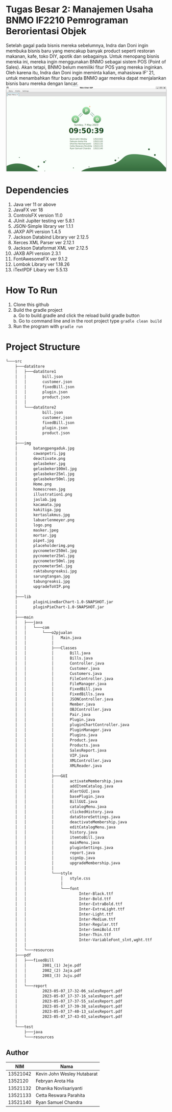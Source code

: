 # Tugas Besar 2: Manajemen Usaha BNMO IF2210 Pemrograman Berorientasi Objek
Setelah gagal pada bisnis mereka sebelumnya, Indra dan Doni ingin membuka bisnis baru yang mencakup banyak product seperti restoran makanan, kafe, toko DIY, apotik dan sebagainya.
Untuk menopang bisnis mereka ini, mereka ingin menggunakan BNMO sebagai sistem POS (Point of Sales). Akan tetapi, BNMO belum memiliki fitur POS yang mereka inginkan. Oleh karena itu,
Indra dan Doni ingin meminta kalian, mahasiswa IF’ 21, untuk menambahkan fitur baru pada BNMO agar mereka dapat menjalankan bisnis baru mereka dengan lancar.
![Display](./src/img/homescreen.jpg)

# Dependencies
1. Java ver 11 or above
2. JavaFX ver 18
3. ControlsFX version 11.0
4. JUnit Jupiter testing ver 5.8.1
5. JSON-Simple library ver 1.1.1
6. JAXP API version 1.4.5
7. Jackson Databind Library ver 2.12.5 
8. Xerces XML Parser ver 2.12.1
9. Jackson Dataformat XML ver 2.12.5
10. JAXB API version 2.3.1
11. FontAwesomeFX ver 9.1.2
12. Lombok Library ver 1.18.26
13. iTextPDF Libary ver 5.5.13

# How To Run
1. Clone this github
2. Build the gradle project <br>
    a. Go to build.gradle and click the reload build gradle button <br>
    b. Go to command line and in the root project type `gradle clean build` <br>
3. Run the program with `gradle run`

# Project Structure
```
└───src
    ├───dataStore
    │   ├───dataStore1
    │   │       bill.json
    │   │       customer.json
    │   │       fixedBill.json
    │   │       plugin.json
    │   │       product.json
    │   │
    │   └───dataStore2
    │           bill.json
    │           customer.json
    │           fixedBill.json
    │           plugin.json
    │           product.json
    │
    ├───img
    │       batangpengaduk.jpg
    │       cawanpetri.jpg
    │       deactivate.png
    │       gelasbeker.jpg
    │       gelasbeker100ml.jpg
    │       gelasbeker25ml.jpg
    │       gelasbeker50ml.jpg
    │       Home.png
    │       homescreen.jpg
    │       illustration1.png
    │       jaslab.jpg
    │       kacamata.jpg
    │       kakitiga.jpg
    │       kertaslakmus.jpg
    │       labuerlenmeyer.png
    │       logo.png
    │       masker.jpeg
    │       mortar.jpg
    │       pipet.jpg
    │       placeholderimg.png
    │       pycnometer250ml.jpg
    │       pycnometer25ml.jpg
    │       pycnometer50ml.jpg
    │       pycnometer5ml.jpg
    │       raktabungreaksi.jpg
    │       sarungtangan.jpg
    │       tabungreaksi.jpg
    │       upgradeToVIP.png
    │
    ├───lib
    │       pluginLineBarChart-1.0-SNAPSHOT.jar
    │       pluginPieChart-1.0-SNAPSHOT.jar
    │
    ├───main
    │   ├───java
    │   │   └───com
    │   │       └───o2pjualan
    │   │           │   Main.java
    │   │           │
    │   │           ├───Classes
    │   │           │       Bill.java
    │   │           │       Bills.java
    │   │           │       Controller.java
    │   │           │       Customer.java
    │   │           │       Customers.java
    │   │           │       FileController.java
    │   │           │       FileManager.java
    │   │           │       FixedBill.java
    │   │           │       FixedBills.java
    │   │           │       JSONController.java
    │   │           │       Member.java
    │   │           │       OBJController.java
    │   │           │       Pair.java
    │   │           │       Plugin.java
    │   │           │       pluginChartController.java
    │   │           │       PluginManager.java
    │   │           │       Plugins.java
    │   │           │       Product.java
    │   │           │       Products.java
    │   │           │       SalesReport.java
    │   │           │       VIP.java
    │   │           │       XMLController.java
    │   │           │       XMLReader.java
    │   │           │
    │   │           ├───GUI
    │   │           │       activateMembership.java
    │   │           │       addItemCatalog.java
    │   │           │       AlertGUI.java
    │   │           │       basePlugin.java
    │   │           │       BillGUI.java
    │   │           │       catalogMenu.java
    │   │           │       clickedHistory.java
    │   │           │       dataStoreSettings.java
    │   │           │       deactivateMembership.java
    │   │           │       editCatalogMenu.java
    │   │           │       history.java
    │   │           │       itemtoBill.java
    │   │           │       mainMenu.java
    │   │           │       pluginSettings.java
    │   │           │       report.java
    │   │           │       signUp.java
    │   │           │       upgradeMembership.java
    │   │           │
    │   │           └───style
    │   │               │   style.css
    │   │               │
    │   │               └───font
    │   │                       Inter-Black.ttf
    │   │                       Inter-Bold.ttf
    │   │                       Inter-ExtraBold.ttf
    │   │                       Inter-ExtraLight.ttf
    │   │                       Inter-Light.ttf
    │   │                       Inter-Medium.ttf
    │   │                       Inter-Regular.ttf
    │   │                       Inter-SemiBold.ttf
    │   │                       Inter-Thin.ttf
    │   │                       Inter-VariableFont_slnt,wght.ttf
    │   │
    │   └───resources
    ├───pdf
    │   ├───fixedBill
    │   │       2001_(1) Jeje.pdf
    │   │       2002_(2) Jaja.pdf
    │   │       2003_(3) Juju.pdf
    │   │
    │   └───report
    │           2023-05-07_17-32-06_salesReport.pdf
    │           2023-05-07_17-37-16_salesReport.pdf
    │           2023-05-07_17-37-55_salesReport.pdf
    │           2023-05-07_17-39-38_salesReport.pdf
    │           2023-05-07_17-40-13_salesReport.pdf
    │           2023-05-07_17-43-03_salesReport.pdf
    │
    └───test
        ├───java
        └───resources

```
## Author
| NIM  | Nama |
| ------------- | ------------- |
| 13521042 | Kevin John Wesley Hutabarat |
| 1352120 | Febryan Arota Hia |
| 13521132 | Dhanika Novlisariyanti |
| 13521133 | Cetta Reswara Parahita |
| 13521140 | Ryan Samuel Chandra |
